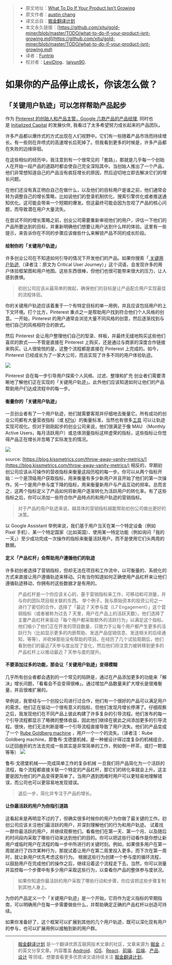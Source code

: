 
> * 原文地址：[What To Do If Your Product Isn’t Growing](https://medium.com/initialized-capital/what-to-do-if-your-product-isnt-growing-7eb9d158fc)
> * 原文作者：[austin chang](https://medium.com/@theaustinchang)
> * 译文出自：[掘金翻译计划](https://github.com/xitu/gold-miner)
> * 本文永久链接：[https://github.com/xitu/gold-miner/blob/master/TODO/what-to-do-if-your-product-isnt-growing.md](https://github.com/xitu/gold-miner/blob/master/TODO/what-to-do-if-your-product-isnt-growing.md)
> * 译者：[Funtrip](https://dribbble.com/funtrip)
> * 校对者：[LeviDing](https://github.com/leviding)、[laiyun90](https://github.com/laiyun90)、

# 如果你的产品停止成长，你该怎么做？

## 「关键用户轨迹」可以怎样帮助产品起步

作为 [Pinterest 的创始人和产品主管，Google 几款产品的产品经理](https://www.linkedin.com/in/austinnchang), 同时也是 [Initialized Capital](http://initialized.com/) 的发展伙伴, 我看过了太多希望努力成长起来的产品团队。

许多产品都以爆炸式的方式出现在人们视野中。它们有一些随着产品市场而持续增长。有一些则在井喷式的高速增长后死掉了。但我看到更多的时候是，许多产品都在失败的边缘徘徊。

在这些相似的经历中，我注意到有一个很常见的「套路」，那就是几乎每一个创始人在开始一段产品的道路时都会使自己完全深陷其中。当创始人推出了一个产品，他们非常想知道自己的产品没有疯狂增长的原因，然后迫切地立即去解决它们的增长问题。

在他们还没有真正明白自己在做什么，以及他们的目标用户是谁之前，他们通常会转为调整自己的增长策略，比如说他们的登录机制优化、搜索引擎优化或者推送通知优化。这可能会带来一个短期的爆发。但这最终可能会因为忽视了产品的核心问题，而导致潜在用户大量流失。

在尝试不同的增长策略之前，创业公司需要重新审视他们的用户，评估一下他们的产品所要达到的目标，并重新明确他们想要让用户达到什么样的体验。这里有一些提示，来告诉你在不同的步骤应该做些什么来解锁产品不同的成长阶段。

#### 绘制你的「关键用户轨迹」

许多创业公司在不知道如何引导的情况下开发他们的产品。如果你搜索「[ 关键用户轨迹 ](https://www.google.com/search?q=critical+user+journeys&amp;oq=critical+user+journeys&amp;aqs=chrome..69i57.3639j0j7&amp;sourceid=chrome&amp;ie=UTF-8) （译者注：原文为 Critical User Journey）」这个词语，会发现许多的用户体验框架图和用户地图。这些东西很棒，但他们也很可能带来很大的压力，让人感到畏惧。

> 初创公司应该从最简单的做起，确保他们的目标是让产品配合用户实现最佳的流程体验。

你的关键用户轨迹应该着重于一个有特定目标的单一用例，并且应该包括用户的上下文环境。打个比方，Pinterest 重点之一是帮助用户找到符合他们个人风格的创意。一开始，Pinterest 的用户通常会浏览大量不同风格的创意，然后逐渐找到与他们自己的风格相符合的款式。

然后 Pinterest 会让用户整理他们自己的型录、样板，并最终无缝地购买这些他们喜欢的款式——不管是直接在 Pinterest 上购买，还是通过与商家的深度合作链接来购买。让人很愉悦的是，这整个流程都是直接在 Pinterest 上完成的。如今，Pinterest 已经成长为了一家大公司，而且实现了许多不同的用户体验轨迹。

![](https://cdn-images-1.medium.com/max/800/1*cRz9ZjiN1xKRYYiw2Z4MmA.png)

Pinterest 会在每一步引导用户探索个人风格、过滤、整理和扩充
创业者们需要清晰地了解他们正在实现的「关键用户轨迹」。此外他们应该知道如何让他们的产品帮助用户们达成流程中的每一步。

#### 衡量你的「关键用户轨迹」

一旦创业者有了一个用户轨迹，他们就需要客观并仔细地去衡量它。所有成功的创业公司都有大量营收指标（或 [KPIs](https://en.wikipedia.org/wiki/Performance_indicator)）的衡量标准，当然也有很多[工具](https://www.quora.com/What-dashboard-software-is-useful-to-track-critical-metrics-for-Startups) 可以让轨迹实现可视化。但对于刚刚起步的创业公司来说，他们很满足于像 MAU （Monthly Active Users，每月活跃用户）或总体测量指标这样虚荣的指标，这些指标让你觉得产品正在增长并忽略了实际发生的情况。

![](https://cdn-images-1.medium.com/max/800/1*dZWyFdbMKjeNUwlp3Wwq0Q.png)

source: [https://blog.kissmetrics.com/throw-away-vanity-metrics/](https://blog.kissmetrics.com/throw-away-vanity-metrics/)
相反的，早期初创公司应该从可操作的营收指标来衡量这段历程的每一步。你可以从两个指标开始：一个是顶级用户获取指标，用来衡量有多少新用户并且开始了他们的第一次操作。另一个是用户参与度下降的指标，用来衡量新用户与产品互动的频率。总而言之，这两个指标定义了产品如何将新用户逐渐转化为活跃用户的转化率。有了这些指标之后，你可以添加一些符合你产品特点的和用户轨迹的营销指标。

> 对于产品的用户轨迹来说，越具体的营销指标越能帮助初创公司做出更好的决策。

以 Google Assistant 举例来说，我们基于用户当天在某一个特定设备（例如 Pixel 手机）、某一个特定国家（比如英国）、使用某一特定功能（例如询问「我的一天」）至少成功完成一次操作的指标来衡量活跃用户。而不是使用它们头两周的数据。

#### 定义「产品杠杆」会帮助用户遵循他们的轨迹

许多初创者选择了营销指标，但却无法在项目和工作流中，以可衡量的、系统化的方式来直接让用户遵循轨迹来移动。只有当你知道如何正确使用产品杠杆来让他们遵循轨迹移动，你拥有的这些数据才是有用的。

> 产品杠杆是一个你应该关心的，基于营销指标来工作，可移动和可测量，并与你的团队项目相关联的东西。
举个例子。我与原始资本的投资公司之一进行了密切的合作，选择了「最近 7 天参与度（L7 Engagement）」这个营销指标（或者被称为过去 7 天里，用户在产品上的活跃天数）。他们选择了主要产品杠杆来驱动「每个用户都采取额外的活跃行为」以满足这个指标。他们缩小了他们正在开发的项目数量，只致力于让每个用户都产生更多的活跃行为（比如显示更多的内嵌帮助、发送产品促销信息、发送相关的后续通知，等等），并砍掉那些没有帮助的项目。在经历了几个试验周期后，他们看到他们的最近7天参与度出现了变化，然后他们将注意力被转移到更多的产品杠杆上以推动最近 7 天参与度的提升。

#### 不要添加过多的功能，那会让「关键用户轨迹」变得模糊

几乎所有创业者都会遇到的一个常见的陷阱是，通过在产品添加更多的功能来「解决」增长问题，「看看会不会变得很棒」。通过增加产品数量来扩大增长是很难衡量，并且很难扩展的。

举例说，我曾经与一个创投公司进行过合作，他们有一个很好的产品可以满足用户的需求。他们正在驱动一个很有意义的指标，但他们发现月增长停滞了。仔细观察之后，我发现他们在不同产品上彼此构建了许多复杂的引导流程。他们发布的每一个引导流程都显示了略微的整体收益，因此他们继续在彼此之间添加更多的引导流程。很快，他们无法判断是哪一个引导流程直接导致了用户流失。他们的产品变成了一个 [Rube Goldberg machine](https://en.wikipedia.org/wiki/Rube_Goldberg_machine) ，用户一个一个的流失。（译者注：Rube Goldberg machine，即鲁布·戈德堡机械，是一种被设计得过度复杂的机械组合，以迂回曲折的方法去完成一些其实是非常简单的工作，例如倒一杯茶，或打一颗蛋等等）
![](https://cdn-images-1.medium.com/max/800/1*MErO6AqctCgPH-QhcuicAg.jpeg)

鲁布·戈德堡机械——完成简单工作的复杂机械
一旦我们将产品简化为一个活跃的流程，每个流程都直接关联一个特定的产品杠杆，那它们的转化率就会上升。这主要是因为他们的产品变得更简单了。当用户遇到困难时用户可以更轻易地理解错误，而公司也可以更容易地发现错误。

> 退后一步，简化并专注于产品的增长。

#### 让你最活跃的用户为你指引道路

这看起来是再明显不过的了，但确实很多时候你的用户为你做了最关键的工作。初创公司应该关注他们最活跃的用户，并深刻理解他们的行为和用户轨迹。
试着找一群你最活跃的用户，并继续观察他们。看看他们在第一天、第一个月、以及随后的时间段内采取了哪些行动来达到他们的目的。你可以把这些行动看作是你想让新用户或临时用户在流程的每一步中所进行的关键时刻。例如，如果很多用户在第一周就进行了四次某种行为，那就试着让用户在第二周里投入更多。而下次在第一周时，就让新用户优先考虑这些行为。
根据这些行为创建一个参与度的循环流程，以鼓励用户在完成他们的操作之后，继续沿着这个流程走下去。当然，你可以测量并监控每一个步骤中有多少用户采取这些行为，以查看你产品的整体参与度状况。

> 如果你知道你最活跃的用户采取了哪些行动和步骤，你应该把这些步骤复制到其他人身上。

为你的产品定义一个「关键用户轨迹」是一个开始，它将作为定义指标的早期指南，可以明确用户在每一步需要做些什么，并帮助确定正确的产品杠杆以创造可持续。

如果你准备好了，这个框架可以扩展到其他的几个用户轨迹，既可以深化现有用户的参与，也可以扩展用例以接触到新的用户群。


---

> [掘金翻译计划](https://github.com/xitu/gold-miner) 是一个翻译优质互联网技术文章的社区，文章来源为 [掘金](https://juejin.im) 上的英文分享文章。内容覆盖 [Android](https://github.com/xitu/gold-miner#android)、[iOS](https://github.com/xitu/gold-miner#ios)、[React](https://github.com/xitu/gold-miner#react)、[前端](https://github.com/xitu/gold-miner#前端)、[后端](https://github.com/xitu/gold-miner#后端)、[产品](https://github.com/xitu/gold-miner#产品)、[设计](https://github.com/xitu/gold-miner#设计) 等领域，想要查看更多优质译文请持续关注 [掘金翻译计划](https://github.com/xitu/gold-miner)。
